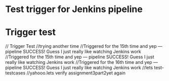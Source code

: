 # Test trigger for Jenkins pipeline
# Trigger test
// Trigger Test
//trying another time
//Triggered for the 15th time and yep — pipeline SUCCESS! Guess I just really like watching Jenkins work
//Triggered for the 15th time and yep — pipeline SUCCESS! Guess I just really like watching Jenkins work
//Triggered for the 16th time and yep — pipeline SUCCESS! Guess I just really like watching Jenkins work
//lets test-testcases
//yahooo.lets verify assignment3part2yet again
